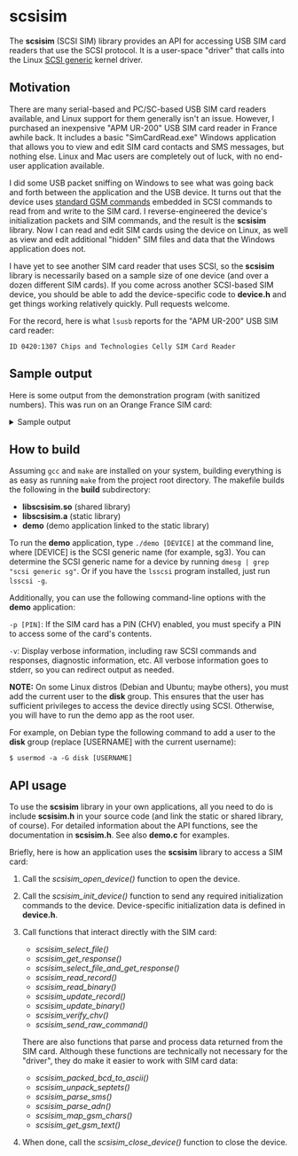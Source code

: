 # scsisim

The **scsisim** (SCSI SIM) library provides an API for accessing USB SIM card readers that use the SCSI protocol. It is a user-space "driver" that calls into the Linux [SCSI generic](http://sg.danny.cz/sg/) kernel driver.

## Motivation

There are many serial-based and PC/SC-based USB SIM card readers available, and Linux support for them generally isn't an issue. However, I purchased an inexpensive "APM UR-200" USB SIM card reader in France awhile back. It includes a basic "SimCardRead.exe" Windows application that allows you to view and edit SIM card contacts and SMS messages, but nothing else. Linux and Mac users are completely out of luck, with no end-user application available.

I did some USB packet sniffing on Windows to see what was going back and forth between the application and the USB device. It turns out that the device uses [standard GSM commands](http://www.etsi.org/deliver/etsi_gts/11/1111/05.03.00_60/gsmts_1111v050300p.pdf) embedded in SCSI commands to read from and write to the SIM card. I reverse-engineered the device's initialization packets and SIM commands, and the result is the **scsisim** library. Now I can read and edit SIM cards using the device on Linux, as well as view and edit additional "hidden" SIM files and data that the Windows application does not.

I have yet to see another SIM card reader that uses SCSI, so the **scsisim** library is necessarily based on a sample size of one device (and over a dozen different SIM cards). If you come across another SCSI-based SIM device, you should be able to add the device-specific code to **device.h** and get things working relatively quickly. Pull requests welcome.

For the record, here is what `lsusb` reports for the "APM UR-200" USB SIM card reader:

`ID 0420:1307 Chips and Technologies Celly SIM Card Reader`

## Sample output

Here is some output from the demonstration program (with sanitized numbers). This was run on an Orange France SIM card:

<details><summary>Sample output</summary>
<p>

```
chris@deb:~/scsisim$ build/demo sg3 -p 1234
PIN enabled on card; 3 attempts remaining
Do you want to send PIN 1234 to the card? [y/n] y
[INFO: PIN verification successful.]
ICCID = 8933015XXXXXXXXXXXXX
SPN = Orange F
====================
ADN record #1
Contact name:   Maison
Contact number: 0172XXXXXX
====================
ADN record #2
Contact name:   Mike
Contact number: 0620XXXXXX
====================
ADN record #3
Contact name:   Balance
Contact number: #123#
====================

[Output truncated for brevity]

====================
ADN record #249
ADN record unused
====================
ADN record #250
ADN record unused
====================
SMS record #1
Status: Message received and read
SMSC:   31654XXXXXXX
Sender: 3364XXXXXXX
Date:   05/02/2011
Time:   21:31:18
Timezone: 00
Message: Mostly. Gonna stay a bit longer
====================
SMS record #2
Status: Message received and read
SMSC:   33689004000
Sender: 20220
Date:   11/08/2010
Time:   08:14:31
Timezone: 64
Message: Orange Info : voici les mots clés disponibles INFO, METEO, SPORT, FOOT, RUGBY, TV, LOTO, QUINTE, BLAGUE, BOURSE, HOROSCOPE
====================

[Output truncated for brevity]

====================
SMS record #49
Status:	Unused space
[ERROR: SMS record parse failed: Invalid SMS Center number]
====================
SMS record #50
Status:	Unused space
[ERROR: SMS record parse failed: Invalid SMS Center number]
chris@deb:~/scsisim$ 
```

</p>
</details>

## How to build

Assuming `gcc` and `make` are installed on your system, building everything is as easy as running `make` from the project root directory. The makefile builds the following in the **build** subdirectory:

* **libscsisim.so** (shared library)
* **libscsisim.a** (static library)
* **demo** (demo application linked to the static library)

To run the **demo** application, type `./demo [DEVICE]` at the command line, where [DEVICE] is the SCSI generic name (for example, sg3). You can determine the SCSI generic name for a device by running `dmesg | grep "scsi generic sg"`. Or if you have the `lsscsi` program installed, just run `lsscsi -g`.

Additionally, you can use the following command-line options with the **demo** application:

`-p [PIN]`: If the SIM card has a PIN (CHV) enabled, you must specify a PIN to access some of the card's contents.

`-v`: Display verbose information, including raw SCSI commands and responses, diagnostic information, etc. All verbose information goes to stderr, so you can redirect output as needed.

**NOTE:** On some Linux distros (Debian and Ubuntu; maybe others), you must add the current user to the **disk** group. This ensures that the user has sufficient privileges to access the device directly using SCSI. Otherwise, you will have to run the demo app as the root user.

For example, on Debian type the following command to add a user to the **disk** group (replace [USERNAME] with the current username):

    $ usermod -a -G disk [USERNAME]

## API usage

To use the **scsisim** library in your own applications, all you need to do is include **scsisim.h** in your source code (and link the static or shared library, of course). For detailed information about the API functions, see the documentation in **scsisim.h**. See also **demo.c** for examples.

Briefly, here is how an application uses the **scsisim** library to access a SIM card:

1. Call the *scsisim_open_device()* function to open the device.
2. Call the *scsisim_init_device()* function to send any required initialization commands to the device. Device-specific initialization data is defined in **device.h**.
3. Call functions that interact directly with the SIM card:

    * *scsisim_select_file()*
    * *scsisim_get_response()*
    * *scsisim_select_file_and_get_response()*
    * *scsisim_read_record()*
    * *scsisim_read_binary()*
    * *scsisim_update_record()*
    * *scsisim_update_binary()*
    * *scsisim_verify_chv()*
    * *scsisim_send_raw_command()*

    There are also functions that parse and process data returned from the SIM card. Although these functions are technically not necessary for the "driver", they do make it easier to work with SIM card data: 

    * *scsisim_packed_bcd_to_ascii()*
    * *scsisim_unpack_septets()*
    * *scsisim_parse_sms()*
    * *scsisim_parse_adn()*
    * *scsisim_map_gsm_chars()*
    * *scsisim_get_gsm_text()*

4. When done, call the *scsisim_close_device()* function to close the device.

